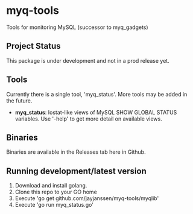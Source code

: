 myq-tools
=========

Tools for monitoring MySQL (successor to myq_gadgets)

Project Status
---------------
This package is under development and not in a prod release yet.

Tools
-----
Currently there is a single tool, 'myq_status'.  More tools may be added in the future.

* **myq_status**: Iostat-like views of MySQL SHOW GLOBAL STATUS variables.  Use '-help' to get more detail on available views.

Binaries
--------
Binaries are available in the Releases tab here in Github. 

Running development/latest version
----------------------------------
1. Download and install golang.
1. Clone this repo to your GO home
1. Execute 'go get github.com/jayjanssen/myq-tools/myqlib'
1. Execute 'go run myq_status.go'

